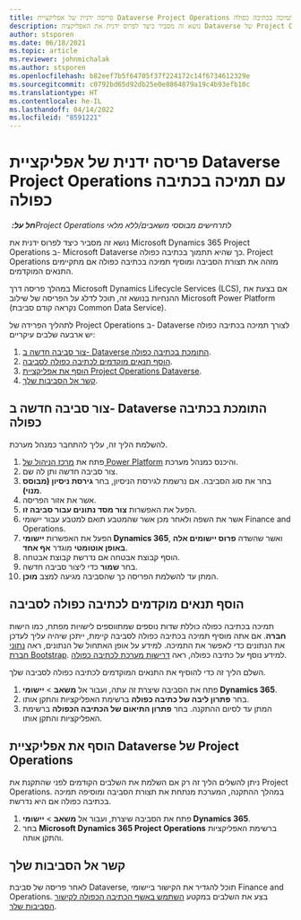 ```yaml
---
title: פריסה ידנית של אפליקציית Dataverse ‏Project Operations עם תמיכה בכתיבה כפולה
description: נושא זה מסביר כיצד לפרוס ידנית את האפליקציה Dataverse של Project Operations כך שהיא תתמוך בכתיבה כפולה.
author: stsporen
ms.date: 06/18/2021
ms.topic: article
ms.reviewer: johnmichalak
ms.author: stsporen
ms.openlocfilehash: b82eef7b5f64705f37f224172c14f6734612329e
ms.sourcegitcommit: c0792bd65d92db25e0e8864879a19c4b93efb10c
ms.translationtype: HT
ms.contentlocale: he-IL
ms.lasthandoff: 04/14/2022
ms.locfileid: "8591221"
---
```

# <a name="manually-deploy-the-project-operations-dataverse-app-with-dual-write-support"></a>פריסה ידנית של אפליקציית Dataverse ‏Project Operations עם תמיכה בכתיבה כפולה

_**חל על:** ‏Project Operations לתרחישים מבוססי משאבים/ללא מלאי_

נושא זה מסביר כיצד לפרוס ידנית את Microsoft Dynamics 365 Project Operations ב- Microsoft Dataverse כך שהיא תתמוך בכתיבה כפולה. Project Operations מזהה את תצורת הסביבה ומוסיף תמיכה בכתיבה כפולה אם מתקיימים התנאים המוקדמים.

במהלך פריסה דרך Microsoft Dynamics Lifecycle Services (LCS), אם בצעת את ההנחיות בנושא זה, תוכל לדלג על הפריסה של שילוב Microsoft Power Platform (נקראה קודם סביבת Common Data Service).

לתהליך הפרידה של Project Operations ב- Dataverse לצורך תמיכה בכתיבה כפולה יש ארבעה שלבים עיקריים:

1. [צור סביבה חדשה ב- Dataverse התומכת בכתיבה כפולה](#create).
2. [הוסף תנאים מוקדמים לכתיבה כפולה לסביבה](#prerequisites).
3. [הוסף את אפליקציית Project Operations Dataverse](#dataverse).
4. [קשר אל הסביבות שלך](#link).

## <a name="create-a-new-environment-in-dataverse-that-supports-dual-write"></a><a name="create"></a>צור סביבה חדשה ב- Dataverse התומכת בכתיבה כפולה

להשלמת הליך זה, עליך להתחבר כמנהל מערכת.

1. פתח את [מרכז הניהול של Power Platform](https://admin.powerplatform.com) והיכנס כמנהל מערכת.
2. צור סביבה חדשה ותן לה שם.
3. בחר את סוג הסביבה. אם נרשמת לגירסת הניסיון, בחר **גירסת ניסיון (מבוסס מנוי)**.
4. אשר את אזור הפריסה.
5. הפעל את האפשרות **צור מסד נתונים עבור סביבה זו**. 
6. אשר את השפה ולאחר מכן אשר שהמטבע תואם למטבע עבור יישומי Finance and Operations. 
7. הפעל את האפשרות **יישומי Dynamics 365**, ואשר שהשדה **פרוס יישומים אלה באופן אוטומטי** מוגדר **אף אחד**.
8. הוסף קבוצת אבטחה אם נדרשת קבוצת אבטחה.
9. בחר **שמור** כדי ליצור סביבה חדשה.
10. המתן עד להשלמת הפריסה כך שהסביבה מגיעה למצב **מוכן**.

## <a name="add-dual-write-prerequisites-to-the-environment"></a><a name="prerequisites"></a>הוסף תנאים מוקדמים לכתיבה כפולה לסביבה

תמיכה בכתיבה כפולה כוללת שדות נוספים שמתווספים לישויות מפתח, כמו הישות **חברה**. אם אתה מוסיף תמיכה בכתיבה כפולה לסביבה קיימת, ייתכן שיהיה עליך לעדכן את הנתונים כדי לאפשר את התמיכה. למידע על אופן האתחול של הנתונים, ראה [נתוני חברת Bootstrap](/dynamics365/fin-ops-core/dev-itpro/data-entities/dual-write/bootstrap-company-data). למידע נוסף על כתיבה כפולה, ראה [דרישות מערכת לכתיבה כפולה](/dynamics365/fin-ops-core/dev-itpro/data-entities/dual-write/dual-write-system-req).

השלם הליך זה כדי להוסיף את התנאים המוקדמים לכתיבה כפולה לסביבה שלך.

1. פתח את הסביבה שיצרת זה עתה, ועבור אל **משאב** \> **יישומי Dynamics 365**.
2. בחר **פתרון ליבה של כתיבה כפולה** ברשימת האפליקציות והתקן אותו.
3. המתן עד לסיום ההתקנה. בחר **פתרון התיאום של הכתיבה הכפולה** ברשימת האפליקציות והתקן אותו.

## <a name="add-the-project-operations-dataverse-app"></a><a name="dataverse"></a>הוסף את אפליקציית Dataverse של Project Operations

ניתן להשלים הליך זה רק אם השלמת את השלבים הקודמים לפני שהתקנת את Project Operations. במהלך ההתקנה, המערכת מנתחת את תצורת הסביבה ומוסיפה תמיכה בכתיבה כפולה אם היא נדרשת.

1. פתח את הסביבה שיצרת, ועבור אל **משאב** \> **יישומי Dynamics 365**.
2. בחר **Microsoft Dynamics 365 Project Operations** ברשימת האפליקציות והתקן אותה.

## <a name="link-your-environments"></a><a name="link"></a>קשר אל הסביבות שלך

לאחר פריסה של סביבת Dataverse, תוכל להגדיר את הקישור ביישומי Finance and Operations. בצע את השלבים במקטע [השתמש באשף הכתיבה הכפולה לקישור הסביבות שלך](/dynamics365/fin-ops-core/dev-itpro/data-entities/dual-write/link-your-environment).
